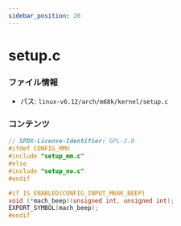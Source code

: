 ```yaml
---
sidebar_position: 20
---
```

# setup.c

### ファイル情報

- パス: `linux-v6.12/arch/m68k/kernel/setup.c`

### コンテンツ

```c
// SPDX-License-Identifier: GPL-2.0
#ifdef CONFIG_MMU
#include "setup_mm.c"
#else
#include "setup_no.c"
#endif

#if IS_ENABLED(CONFIG_INPUT_M68K_BEEP)
void (*mach_beep)(unsigned int, unsigned int);
EXPORT_SYMBOL(mach_beep);
#endif

```
